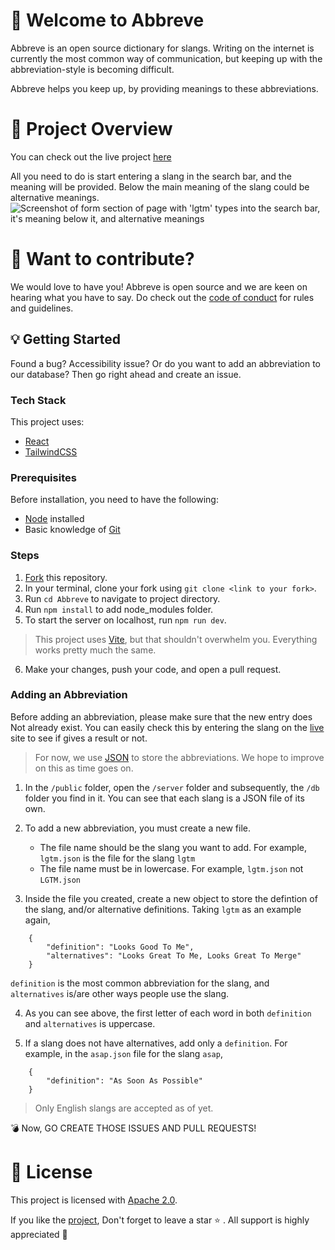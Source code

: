 # :tada: Welcome to Abbreve
Abbreve is an open source dictionary for slangs. Writing on the internet is currently the most common way of communication, but keeping up with the abbreviation-style is becoming difficult.

Abbreve helps you keep up, by providing meanings to these abbreviations.

# :movie_camera: Project Overview
You can check out the live project [here](https://abbreve.vercel.app/)

All you need to do is start entering a slang in the search bar, and the meaning will be provided. Below the main meaning of the slang could be alternative meanings.
![Screenshot of form section of page with 'lgtm' types into the search bar, it's meaning below it, and alternative meanings](https://user-images.githubusercontent.com/81039882/193478300-b950c00a-acf9-4c31-9e92-ee500e591588.png)


# :mega: Want to contribute?
We would love to have you! Abbreve is open source and we are keen on hearing what you have to say. Do check out the [code of conduct](https://github.com/Njong392/Abbreve/blob/main/CODE_OF_CONDUCT.md) for rules and guidelines.

## :bulb: Getting Started
Found a bug? Accessibility issue? Or do you want to add an abbreviation to our database? Then go right ahead and create an issue.


### Tech Stack
This project uses:
- [React](https://reactjs.org/)
- [TailwindCSS](https://tailwindcss.com)

### Prerequisites
Before installation, you need to have the following: 
- [Node](https://nodejs.org) installed
- Basic knowledge of [Git](https://git-scm.com/)

### Steps
1. [Fork](https://github.com/Njong392/Abbreve/fork) this repository. 
2. In your terminal, clone your fork using `git clone <link to your fork>`.
3. Run `cd Abbreve` to navigate to project directory.
4. Run `npm install` to add node_modules folder.
5. To start the server on localhost, run `npm run dev`.
>This project uses [Vite](https://vitejs.dev), but that shouldn't overwhelm you. Everything works pretty much the same.

6. Make your changes, push your code, and open a pull request.

### Adding an Abbreviation
Before adding an abbreviation, please make sure that the new entry does Not already exist. You can easily check this by entering the slang on the [live](https://abbreve.vercel.app/) site to see if gives a result or not.

> For now, we use [JSON](https://www.w3schools.com/js/js_json_intro.asp) to store the abbreviations. We hope to improve on this as time goes on.

1. In the `/public` folder, open the `/server` folder and subsequently, the `/db` folder you find in it. You can see that each slang is a JSON file of its own.

2. To add a new abbreviation, you must create a new file.
    - The file name should be the slang you want to add. For example, `lgtm.json` is the file for the slang `lgtm`
    - The file name must be in lowercase. For example, `lgtm.json` not `LGTM.json`

3. Inside the file you created, create a new object to store the defintion of the slang, and/or alternative definitions. Taking `lgtm` as an example again, 

```
    {
        "definition": "Looks Good To Me",
        "alternatives": "Looks Great To Me, Looks Great To Merge"
    }
```
`definition` is the most common abbreviation for the slang, and `alternatives` is/are other ways people use the slang.

4. As you can see above, the first letter of each word in both `definition` and `alternatives` is uppercase. 


4. If a slang does not have alternatives, add only a `definition`. For example, in the `asap.json` file for the slang `asap`,

``` 
    {
        "definition": "As Soon As Possible"
    }
```

> Only English slangs are accepted as of yet.

:bomb: Now, GO CREATE THOSE ISSUES AND PULL REQUESTS!

# :key: License
This project is licensed with [Apache 2.0](https://www.apache.org/licenses/LICENSE-2.0).


If you like the [project](https://abbreve.vercel.app/), Don't forget to leave a star :star: . All support is highly appreciated :100:



